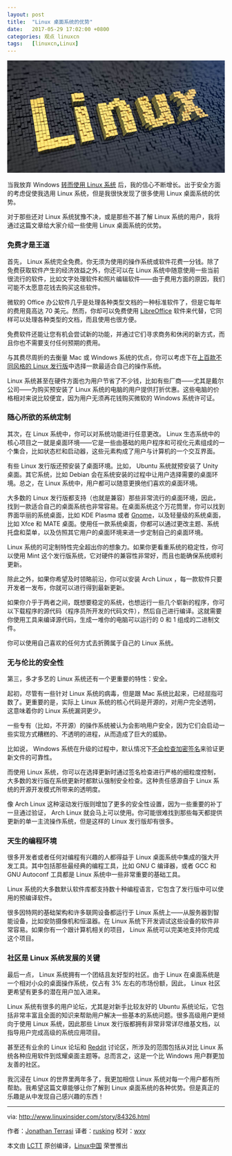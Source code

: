 ```yaml
---
layout: post
title:	"Linux 桌面系统的优势"
date:	2017-05-29 17:02:00 +0800 
categories:	观点 linuxcn 
tags:	[linuxcn,Linux]
---
```



![linux-desktop-advantages](/Asserts/Images/album/201705/29/170234ng4e82w67t6g3bm3.jpg)


当我放弃 Windows [转而使用 Linux 系统](http://www.linuxinsider.com/story/84286.html) 后，我的信心不断增长。出于安全方面的考虑促使我选用 Linux 系统，但是我很快发现了很多使用 Linux 桌面系统的优势。


对于那些还对 Linux 系统犹豫不决，或是那些不甚了解 Linux 系统的用户，我将通过这篇文章给大家介绍一些使用 Linux 桌面系统的优势。


### 免费才是王道


首先， Linux 系统完全免费。你无须为使用的操作系统或软件花费一分钱。除了免费获取软件产生的经济效益之外，你还可以在 Linux 系统中随意使用一些当前很流行的软件，比如文字处理软件和照片编辑软件——由于费用方面的原因，我们可能不太愿意花钱去购买这些软件。


微软的 Office 办公软件几乎是处理各种类型文档的一种标准软件了，但是它每年的费用竟高达 70 美元。然而，你却可以免费使用 [LibreOffice](http://www.libreoffice.org/) 软件来代替，它同样可以处理各种类型的文档，而且使用也很方便。


免费软件还能让您有机会尝试新的功能，并通过它们寻求商务和休闲的新方式，而且你也不需要支付任何预期的费用。


与其费尽周折的去衡量 Mac 或 Windows 系统的优点，你可以考虑下在[上百款不同风格的 Linux 发行版](https://en.wikipedia.org/wiki/Linux_distribution)中选择一款最适合自己的操作系统。


Linux 系统甚至在硬件方面也为用户节省了不少钱，比如有些厂商——尤其是戴尔公司——为购买预安装了 Linux 系统的电脑的用户提供打折优惠。这些电脑的价格相对来说比较便宜，因为用户无须再花钱购买微软的 Windows 系统许可证。


### 随心所欲的系统定制


其次，在 Linux 系统中，你可以对系统功能进行任意更改。 Linux 生态系统中的核心项目之一就是桌面环境——它是一些由基础的用户程序和可视化元素组成的一个集合，比如状态栏和启动器，这些元素构成了用户与计算机的一个交互界面。


有些 Linux 发行版还预安装了桌面环境。比如， Ubuntu 系统就预安装了 Unity 桌面。其它系统，比如 Debian 会在系统安装的过程中让用户选择需要的桌面环境。总之，在 Linux 系统中，用户都可以随意更换他们喜欢的桌面环境。


大多数的 Linux 发行版都支持（也就是兼容）那些非常流行的桌面环境，因此，找到一款适合自己的桌面系统也非常容易。在桌面系统这个万花筒里，你可以找到界面华丽的系统桌面，比如 KDE Plasma 或者 [Gnome](http://en.wikipedia.org/wiki/GNOME)，以及轻量级的系统桌面，比如 Xfce 和 MATE 桌面。使用任一款系统桌面，你都可以通过更改主题、系统托盘和菜单，以及仿照其它用户的桌面环境来进一步定制自己的桌面环境。


Linux 系统的可定制特性完全超出你的想象力。如果你更看重系统的稳定性，你可以使用 Mint 这个发行版系统，它对硬件的兼容性非常好，而且也能确保系统顺利更新。


除此之外，如果你希望及时领略前沿，你可以安装 Arch Linux ，每一款软件只要开发者一发布，你就可以进行得到最新更新。


如果你介乎于两者之间，既想要稳定的系统，也想运行一些几个崭新的程序，你可以下载程序的源代码（程序员所开发的代码文件），然后自己进行编译。这就需要你使用工具来编译源代码，生成一堆你的电脑可以运行的 0 和 1 组成的二进制文件。


你可以使用自己喜欢的任何方式去折腾属于自己的 Linux 系统。


### 无与伦比的安全性


第三，多才多艺的 Linux 系统还有一个更重要的特性：安全。


起初，尽管有一些针对 Linux 系统的病毒，但是跟 Mac 系统比起来，已经屈指可数了。更重要的是，实际上 Linux 系统的核心代码是开源的，对用户完全透明，这意味着你的 Linux 系统漏洞更少。


一些专有（比如，不开源）的操作系统被认为会影响用户安全，因为它们会启动一些实现方式糟糕的、不透明的进程，从而造成了巨大的威胁。


比如说， Windows 系统在升级的过程中，默认情况下[不会检查加密签名](https://duo.com/blog/out-of-box-exploitation-a-security-analysis-of-oem-updaters)来验证更新文件的可靠性。


而使用 Linux 系统，你可以在选择更新时通过签名检查进行严格的细粒度控制，大多数的发行版在系统更新时都默认强制安全检查。这种责任感源自于 Linux 系统的开源开发模式所带来的透明度。


像 Arch Linux 这种滚动发行版则增加了更多的安全性设置，因为一些重要的补丁一旦通过验证， Arch Linux 就会马上可以使用。你可能很难找到那些每天都提供更新的单一主流操作系统，但是这样的 Linux 发行版却有很多。


### 天生的编程环境


很多开发者或者任何对编程有兴趣的人都得益于 Linux 桌面系统中集成的强大开发工具。其中包括那些最经典的编程工具，比如 GNU C 编译器，或者 GCC 和 GNU Autoconf 工具都是 Linux 系统中一些非常重要的基础工具。


Linux 系统的大多数默认软件库都支持数十种编程语言，它包含了发行版中可以使用的预编译软件。


很多因特网的基础架构和许多联网设备都运行于 Linux 系统上——从服务器到智能设备，比如安防摄像机和恒温器。在 Linux 系统下开发调试这些设备的软件非常容易。如果你有一个跟计算机相关的项目， Linux 系统可以完美地支持你完成这个项目。


### 社区是 Linux 系统发展的关键


最后一点， Linux 系统拥有一个团结且友好型的社区。由于 Linux 在桌面系统是一个相对小众的桌面操作系统，仅占有 3% 左右的市场份额，因此， Linux 社区更希望有更多的潜在用户加入进来。


Linux 系统有很多的用户论坛，尤其是对新手比较友好的 Ubuntu 系统论坛，它包括非常丰富且全面的知识来帮助用户解决一些基本的系统问题。很多高级用户更倾向于使用 Linux 系统，因此那些 Linux 发行版都拥有非常非常详尽维基文档，以指导用户完成高级的系统应用项目。


甚至还有业余的 Linux 论坛和 [Reddit](http://www.reddit.com/) 讨论区，所涉及的范围包括从对比 Linux 系统各种应用软件到炫耀桌面主题等。总而言之，这是一个比 Windows 用户群更加友善的社区。


我沉浸在 Linux 的世界里两年多了，我更加相信 Linux 系统对每一个用户都有所帮助。我希望这篇文章能够让你了解到 Linux 桌面系统的各种优势。但是真正的乐趣是从中发现自己感兴趣的东西！




---


via: <http://www.linuxinsider.com/story/84326.html>


作者：[Jonathan Terrasi](http://www.linkedin.com/company/ect-news-network) 译者：[rusking](https://github.com/rusking) 校对：[wxy](https://github.com/wxy)


本文由 [LCTT](https://github.com/LCTT/TranslateProject) 原创编译，[Linux中国](https://linux.cn/) 荣誉推出
